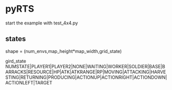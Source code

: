 # pyRTS
start the example with test_4x4.py
## states
shape = (num_envs,map_height*map_width,grid_state)

gird_state
  NUMSTATE|PLAYER1|PLAYER2|NONE|WAITING|WORKER|SOLDIER|BASE|BARRACKS|RESOURCE|HP|ATK|ATKRANGE|RP|MOVING|ATTACKING|HARVESTING|RETURNING|PRODUCING|ACTIONUP|ACTIONRIGHT|ACTIONDOWN|ACTIONLEFT|TARGET
